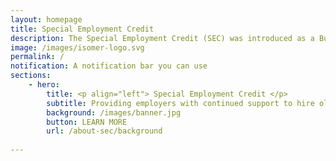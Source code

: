 ```yaml
---
layout: homepage
title: Special Employment Credit
description: The Special Employment Credit (SEC) was introduced as a Budget Initiative in 2011 to support employers, and to raise the employability of older Singaporeans.
image: /images/isomer-logo.svg
permalink: /
notification: A notification bar you can use
sections:
    - hero:
        title: <p align="left"> Special Employment Credit </p>
        subtitle: Providing employers with continued support to hire older Singaporean workers.
        background: /images/banner.jpg
        button: LEARN MORE
        url: /about-sec/background
        
---
```

